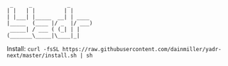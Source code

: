      _     _           _
    | |   | |         | |
    | |___| |_____  __| | ____
    |_____  (____ |/ _  |/ ___)
     _____| / ___ ( (_| | |
    (_______\_____|\____|_|


Install: `curl -fsSL https://raw.githubusercontent.com/dainmiller/yadr-next/master/install.sh | sh`
